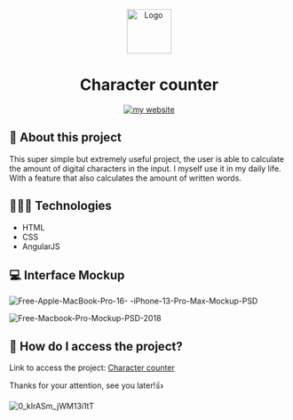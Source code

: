 <div align="center">
  <img src="https://user-images.githubusercontent.com/59785233/158881312-03f4050f-e4b6-41bb-99bd-61f8db388ed4.png" alt="Logo" style="width: 5rem"  />
  <h1> Character counter </h1>
<a href="https://luizcamargo.dev" target="blank"><img src="https://img.shields.io/badge/Get%20to%20know%20me%20better-My%20Website-purple" alt="my website"/></a>
</div>

  

## 🚀 About this project

This super simple but extremely useful project, the user is able to calculate the amount of digital characters in the input. I myself use it in my daily life. With a feature that also calculates the amount of written words.

## 🧑🏻‍💻 Technologies 

<ul>
  <li> HTML </li> 
  <li> CSS </li>
  <li> AngularJS </li> 
</ul>

## 💻 Interface Mockup 

![Free-Apple-MacBook-Pro-16- -iPhone-13-Pro-Max-Mockup-PSD](https://user-images.githubusercontent.com/59785233/158884621-9c85a1db-63db-4ef8-80b3-27a0a7055573.jpg)

![Free-Macbook-Pro-Mockup-PSD-2018](https://user-images.githubusercontent.com/59785233/158884669-3f6ee105-108f-4d37-a226-ddc87c160462.jpg)



## 🤔 How do I access the project?

Link to access the project: <a href="https://luizcamargo99.github.io/contador-caracteres/" taret="blank"> Character counter </a>

Thanks for your attention, see you later!👍

![0_kIrASm_jWM13i1tT](https://user-images.githubusercontent.com/59785233/158848140-54053c36-b11c-4afd-b96b-fe76f663ebb7.gif)
